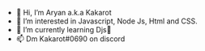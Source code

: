 - 👋 Hi, I’m Aryan a.k.a Kakarot
- 👀 I’m interested in Javascript, Node Js, Html and CSS.
- 🌱 I’m currently learning Djs🤯
- 📫 Dm Kakarot#0690 on discord

<!---
071-Aryan/071-Aryan is a ✨ special ✨ repository because its `README.md` (this file) appears on your GitHub profile.
You can click the Preview link to take a look at your changes.
--->
